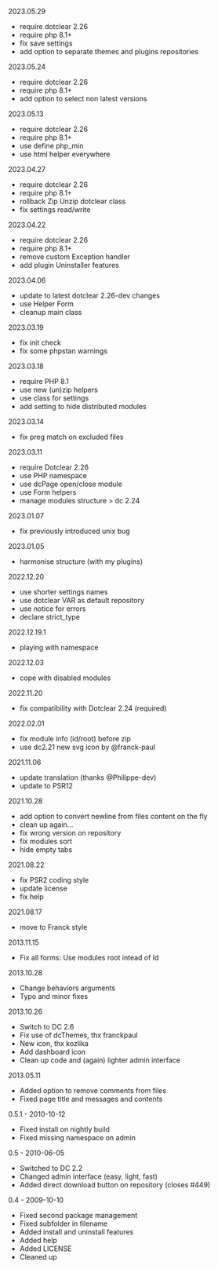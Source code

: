 2023.05.29
- require dotclear 2.26
- require php 8.1+
- fix save settings
- add option to separate themes and plugins repositories

2023.05.24
- require dotclear 2.26
- require php 8.1+
- add option to select non latest versions

2023.05.13
- require dotclear 2.26
- require php 8.1+
- use define php_min
- use html helper everywhere

2023.04.27
- require dotclear 2.26
- require php 8.1+
- rollback Zip Unzip dotclear class
- fix settings read/write

2023.04.22
- require dotclear 2.26
- require php 8.1+
- remove custom Exception handler
- add plugin Uninstaller features

2023.04.06
- update to latest dotclear 2.26-dev changes
- use Helper Form
- cleanup main class

2023.03.19
- fix init check
- fix some phpstan warnings

2023.03.18
- require PHP 8.1
- use new (un)zip helpers
- use class for settings
- add setting to hide distributed modules

2023.03.14
- fix preg match on excluded files

2023.03.11
- require Dotclear 2.26
- use PHP namespace
- use dcPage open/close module
- use Form helpers
- manage modules structure > dc 2.24

2023.01.07
- fix previously introduced unix bug

2023.01.05
- harmonise structure (with my plugins)

2022.12.20
- use shorter settings names
- use dotclear VAR as default repository
- use notice for errors
- declare strict_type

2022.12.19.1
- playing with namespace

2022.12.03
- cope with disabled modules

2022.11.20
- fix compatibility with Dotclear 2.24 (required)

2022.02.01
- fix module info (id/root) before zip
- use dc2.21 new svg icon by @franck-paul

2021.11.06
- update translation (thanks @Philippe-dev)
- update to PSR12

2021.10.28
- add option to convert newline from files content on the fly
- clean up again...
- fix wrong version on repository
- fix modules sort
- hide empty tabs

2021.08.22
- fix PSR2 coding style
- update license
- fix help

2021.08.17
- move to Franck style

2013.11.15
- Fix all forms: Use modules root intead of Id

2013.10.28
- Change behaviors arguments
- Typo and minor fixes

2013.10.26
- Switch to DC 2.6
- Fix use of dcThemes, thx franckpaul
- New icon, thx kozlika
- Add dashboard icon
- Clean up code and (again) lighter admin interface

2013.05.11
- Added option to remove comments from files
- Fixed page title and messages and contents

0.5.1 - 2010-10-12
- Fixed install on nightly build
- Fixed missing namespace on admin

0.5 - 2010-06-05
- Switched to DC 2.2
- Changed admin interface (easy, light, fast)
- Added direct download button on repository (closes #449)

0.4 - 2009-10-10
- Fixed second package management
- Fixed subfolder in filename
- Added install and uninstall features
- Added help
- Added LICENSE
- Cleaned up
